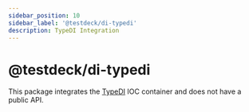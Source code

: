 ```yaml
---
sidebar_position: 10
sidebar_label: '@testdeck/di-typedi'
description: TypeDI Integration
---
```


# @testdeck/di-typedi

This package integrates the [TypeDI](https://docs.typestack.community/typedi/v/develop/01-getting-started) IOC container and does not have a public API.
